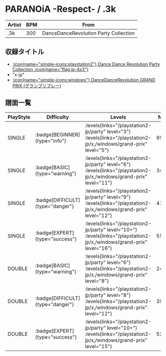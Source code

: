# PARANOiA -Respect- / .3k

|Artist|BPM|From|
|------|---|----|
|.3k|300|DanceDanceRevolution Party Collection|

## 収録タイトル

- [:icon{name="simple-icons:playstation2"} Dance Dance Revolution Party Collection :icon{name="flag:jp-4x3"}](/playstation2-jp/party)
- "x-jp"
- [:icon{name="simple-icons:windows"} DanceDanceRevolution GRAND PRIX (グランプリプレー)](/windows/grand-prix)

## 譜面一覧

|PlayStyle|Difficulty|Levels|Notes|Movie|
|---------|----------|------|-----|-----|
|SINGLE| :badge[BEGINNER]{type="info"}| :levels{links="/playstation2-jp/party" level="3"} :levels{links="/playstation2-jp/x,/windows/grand-prix" level="5"}|95/0||
|SINGLE| :badge[BASIC]{type="warning"}| :levels{links="/playstation2-jp/party" level="6"} :levels{links="/playstation2-jp/x,/windows/grand-prix" level="11"}|345/10||
|SINGLE| :badge[DIFFICULT]{type="danger"}| :levels{links="/playstation2-jp/party" level="9"} :levels{links="/playstation2-jp/x,/windows/grand-prix" level="12"}|413/26||
|SINGLE| :badge[EXPERT]{type="success"}| :levels{links="/playstation2-jp/party" level="10+"} :levels{links="/playstation2-jp/x,/windows/grand-prix" level="16"}|555/18||
|DOUBLE| :badge[BASIC]{type="warning"}| :levels{links="/playstation2-jp/party" level="6"} :levels{links="/playstation2-jp/x,/windows/grand-prix" level="8"}|247/0||
|DOUBLE| :badge[DIFFICULT]{type="danger"}| :levels{links="/playstation2-jp/party" level="8"} :levels{links="/playstation2-jp/x,/windows/grand-prix" level="12"}|396/13||
|DOUBLE| :badge[EXPERT]{type="success"}| :levels{links="/playstation2-jp/party" level="10+"} :levels{links="/playstation2-jp/x,/windows/grand-prix" level="15"}|524/13||
